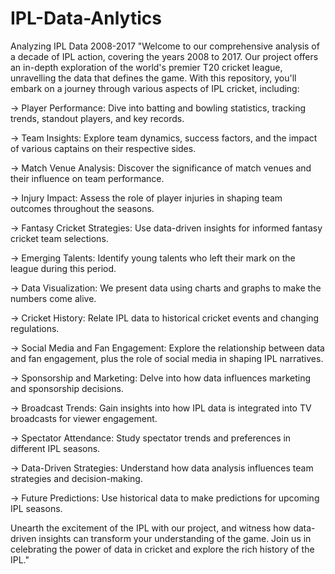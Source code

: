 # IPL-Data-Anlytics
Analyzing IPL Data 2008-2017
"Welcome to our comprehensive analysis of a decade of IPL action, covering the years 2008 to 2017. Our project offers an in-depth exploration of the world's premier T20 cricket league, unravelling the data that defines the game. With this repository, you'll embark on a journey through various aspects of IPL cricket, including:

-> Player Performance: Dive into batting and bowling statistics, tracking trends, standout players, and key records.

-> Team Insights: Explore team dynamics, success factors, and the impact of various captains on their respective sides.

-> Match Venue Analysis: Discover the significance of match venues and their influence on team performance.

-> Injury Impact: Assess the role of player injuries in shaping team outcomes throughout the seasons.

-> Fantasy Cricket Strategies: Use data-driven insights for informed fantasy cricket team selections.

-> Emerging Talents: Identify young talents who left their mark on the league during this period.

-> Data Visualization: We present data using charts and graphs to make the numbers come alive.

-> Cricket History: Relate IPL data to historical cricket events and changing regulations.

-> Social Media and Fan Engagement: Explore the relationship between data and fan engagement, plus the role of social media in shaping IPL narratives.

-> Sponsorship and Marketing: Delve into how data influences marketing and sponsorship decisions.

-> Broadcast Trends: Gain insights into how IPL data is integrated into TV broadcasts for viewer engagement.

-> Spectator Attendance: Study spectator trends and preferences in different IPL seasons.

-> Data-Driven Strategies: Understand how data analysis influences team strategies and decision-making.

-> Future Predictions: Use historical data to make predictions for upcoming IPL seasons.

Unearth the excitement of the IPL with our project, and witness how data-driven insights can transform your understanding of the game. Join us in celebrating the power of data in cricket and explore the rich history of the IPL."
